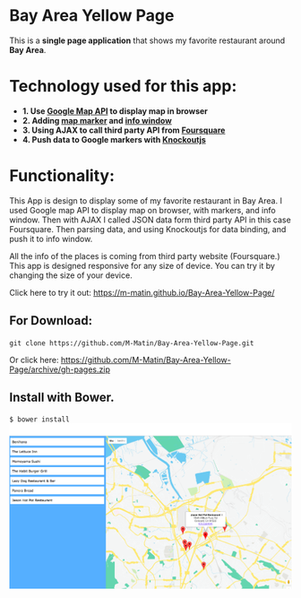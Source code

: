# Bay Area Yellow Page
This is a **single page application** that shows my favorite restaurant around **Bay Area**.

# Technology used for this app:
+ **1. Use [Google Map API](https://developers.google.com/maps/to) to display map in browser**
+ **2. Adding [map marker](https://developers.google.com/maps/documentation/javascript/markers) and [info window](https://developers.google.com/maps/documentation/javascript/infowindows)**
+ **3. Using AJAX to call third party API from [Foursquare](https://developer.foursquare.com)**
+ **4. Push data to Google markers with [Knockoutjs](http://knockoutjs.com)**

# Functionality:
This App is design to display some of my favorite restaurant in Bay Area. I used Google map API to display map on browser, with markers, and info window. Then with AJAX I called JSON data form third party API in this case Foursquare. Then parsing data, and using Knockoutjs for data binding, and push it to info window.



All the info of the places is coming from third party website (Foursquare.)
This app is designed responsive for any size of device. You can try it by changing the size of your device.

Click here to try it out:
<https://m-matin.github.io/Bay-Area-Yellow-Page/>


## For Download:
`git clone https://github.com/M-Matin/Bay-Area-Yellow-Page.git`

Or click here: <https://github.com/M-Matin/Bay-Area-Yellow-Page/archive/gh-pages.zip>

## Install with Bower.

`$ bower install`
![map](img/pic1.png)
